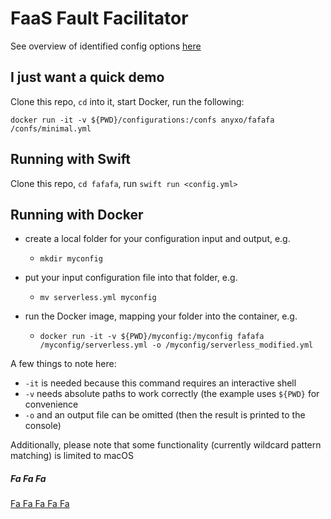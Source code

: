 # FaaS Fault Facilitator


See overview of identified config options [here](/documentation/faas_platform_config_options.md)


## I just want a quick demo

Clone this repo, `cd` into it, start Docker, run the following:

`docker run -it -v ${PWD}/configurations:/confs anyxo/fafafa /confs/minimal.yml`


## Running with Swift

Clone this repo, `cd fafafa`, run `swift run <config.yml>`


## Running with Docker

- create a local folder for your configuration input and output, e.g.
	- `mkdir myconfig`

- put your input configuration file into that folder, e.g.
	- `mv serverless.yml myconfig`
- run the Docker image, mapping your folder into the container, e.g.
	- `docker run -it -v ${PWD}/myconfig:/myconfig fafafa /myconfig/serverless.yml -o /myconfig/serverless_modified.yml  `

A few things to note here:
- `-it` is needed because this command requires an interactive shell
- `-v` needs absolute paths to work correctly (the example uses `${PWD}` for convenience
- `-o` and an output file can be omitted (then the result is printed to the console)

Additionally, please note that some functionality (currently wildcard pattern matching) is limited to macOS


##### Fa Fa Fa 

[Fa Fa Fa Fa Fa](https://www.youtube.com/watch?v=AtGlWOIec40)